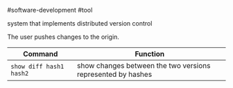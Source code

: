 #software-development #tool

  

system that implements distributed version control

  

The user pushes changes to the origin.

  

Command | Function
---|---
`show diff hash1 hash2` | show changes between the two versions represented by hashes |